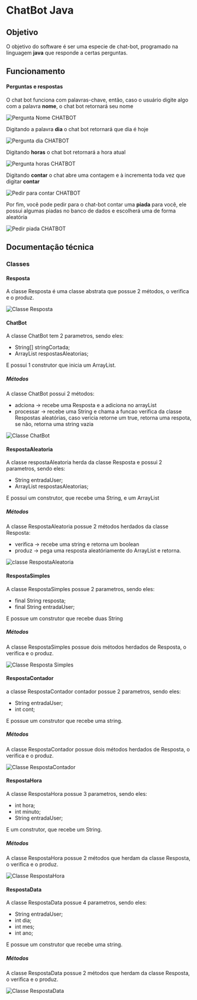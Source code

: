 # ChatBot Java

## Objetivo  

O objetivo do software é ser uma especie de chat-bot, programado na linguagem **java** que responde a certas perguntas.

## Funcionamento  

#### Perguntas e respostas  

O chat bot funciona com palavras-chave, então, caso o usuário digite algo com a palavra **nome**, o chat bot retornará seu nome

![Pergunta Nome CHATBOT](https://github.com/pauloszuparits/Imagens/blob/d9ba44d6c2f280e418382247fcd0b9140ed02426/imgChatBot/NomeCHATBOT.png)

Digitando a palavra **dia** o chat bot retornará que dia é hoje  

![Pergunta dia CHATBOT](https://github.com/pauloszuparits/Imagens/blob/d9ba44d6c2f280e418382247fcd0b9140ed02426/imgChatBot/DiaCHATBOT.png)  

Digitando **horas** o chat bot retornará a hora atual  

![Pergunta horas CHATBOT](https://github.com/pauloszuparits/Imagens/blob/d9ba44d6c2f280e418382247fcd0b9140ed02426/imgChatBot/HoraCHATBOT.png)  

Digitando **contar** o chat abre uma contagem e à incrementa toda vez que digitar **contar**  

![Pedir para contar CHATBOT](https://github.com/pauloszuparits/Imagens/blob/d9ba44d6c2f280e418382247fcd0b9140ed02426/imgChatBot/ContarCHATBOT.png)  

Por fim, você pode pedir para o chat-bot contar uma **piada** para você, ele possui algumas piadas no banco de dados e escolherá uma de forma aleatória  

![Pedir piada CHATBOT](https://github.com/pauloszuparits/Imagens/blob/d9ba44d6c2f280e418382247fcd0b9140ed02426/imgChatBot/PiadaCHATBOT.png)  

## Documentação técnica  

### Classes  

#### Resposta

A classe Resposta é uma classe abstrata que possue 2 métodos, o verifica e o produz.

![Classe Resposta](https://github.com/pauloszuparits/Imagens/blob/662347d59bf755cac0ad7fce751922589c969028/DocTecnicaChatBot/classeResposta.png)

#### ChatBot  

A classe ChatBot tem 2 parametros, sendo eles:  
- String[] stringCortada;
- ArrayList<Resposta> respostasAleatorias;  

E possui 1 construtor que inicia um ArrayList.  

##### Métodos  

A classe ChatBot possui 2 métodos:
- adciona -> recebe uma Resposta e a adiciona no arrayList  
- processar -> recebe uma String e chama a funcao verifica da classe Respostas aleatórias, caso vericia retorne um true, retorna uma respota, se não, retorna uma string vazia  

![Classe ChatBot](https://github.com/pauloszuparits/Imagens/blob/4e2b4d8bd0de6843f00fd7eca1a38cee703a251a/DocTecnicaChatBot/classeChatBot.png)  

#### RespostaAleatoria  

A classe respostaAleatoria herda da classe Resposta e possui 2 parametros, sendo eles:
- String entradaUser;
- ArrayList<String> respostasAleatorias;  

E possui um construtor, que recebe uma String, e um ArrayList<String>  

##### Métodos  

A classe RespostaAleatoria possue 2 métodos herdados da classe Resposta:  
- verifica -> recebe uma string e retorna um boolean  
- produz -> pega uma resposta aleatóriamente do ArrayList e retorna.  

![classe RespostaAleatoria](https://github.com/pauloszuparits/Imagens/blob/4e2b4d8bd0de6843f00fd7eca1a38cee703a251a/DocTecnicaChatBot/classeRespostaAleatoria.png)  
  
#### RespostaSimples  

A classe RespostaSimples possue 2 parametros, sendo eles:  
- final String resposta;
- final String entradaUser;  

E possue um construtor que recebe duas String  

##### Métodos  

A classe RespostaSimples possue dois métodos herdados de Resposta, o verifica e o produz. 

![Classe Resposta Simples](https://github.com/pauloszuparits/Imagens/blob/4e2b4d8bd0de6843f00fd7eca1a38cee703a251a/DocTecnicaChatBot/classeRespostaSimples.png)  
  
#### RespostaContador  
  
a classe RespostaContador contador possue 2 parametros, sendo eles: 
- String entradaUser;
- int cont;  
  
E possue um construtor que recebe uma string.  
  
##### Métodos  
  
A classe RespostaContador possue dois métodos herdados de Resposta, o verifica e o produz.  
  
![Classe RespostaContador](https://github.com/pauloszuparits/Imagens/blob/4e2b4d8bd0de6843f00fd7eca1a38cee703a251a/DocTecnicaChatBot/classeRepostaContador.png)  
  
#### RespostaHora

A classe RespostaHora possue 3 parametros, sendo eles:  
  
- int hora;
- int minuto;
- String entradaUser;  
  
E um construtor, que recebe um String.  

##### Métodos  
  
A classe RespostaHora possue 2 métodos que herdam da classe Resposta, o verifica e o produz.  

![Classe RespostaHora](https://github.com/pauloszuparits/Imagens/blob/4e2b4d8bd0de6843f00fd7eca1a38cee703a251a/DocTecnicaChatBot/classeRespostaHora.png)  
  
#### RespostaData  
  
A classe RespostaData possue 4 parametros, sendo eles:  
  
- String entradaUser;
- int dia;
- int mes;
- int ano;
  
E possue um construtor que recebe uma string.  
  
##### Métodos  
  
A classe RespostaData possue 2 métodos que herdam da classe Resposta, o verifica e o produz.  
  
![Classe RespostaData](https://github.com/pauloszuparits/Imagens/blob/4e2b4d8bd0de6843f00fd7eca1a38cee703a251a/DocTecnicaChatBot/classeRespostaData.png)
  



 
